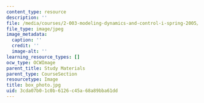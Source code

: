 ```yaml
---
content_type: resource
description: ''
file: /media/courses/2-003-modeling-dynamics-and-control-i-spring-2005/3cda07b01c0b6126c45a68a89bba61dd_box_photo.jpg
file_type: image/jpeg
image_metadata:
  caption: ''
  credit: ''
  image-alt: ''
learning_resource_types: []
ocw_type: OCWImage
parent_title: Study Materials
parent_type: CourseSection
resourcetype: Image
title: box_photo.jpg
uid: 3cda07b0-1c0b-6126-c45a-68a89bba61dd
---
```

